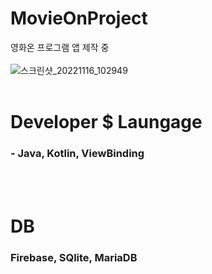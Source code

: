 # MovieOnProject
영화온 프로그램 앱 제작 중<br><br>
![스크린샷_20221116_102949](https://user-images.githubusercontent.com/118269278/202062226-942c4e97-b66f-41bb-99cb-a825b9f7c273.png)<br><br>

# Developer $ Laungage
<h3>- Java, Kotlin, ViewBinding</h3><br><br>

# DB
<h3>Firebase, SQlite, MariaDB</h3>
